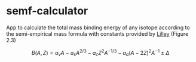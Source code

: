 # semf-calculator
App to calculate the total mass binding energy of any isotope according to the semi-empirical mass formula with constants provided by [Lilley](https://www.wiley.com/en-au/Nuclear+Physics%3A+Principles+and+Applications-p-9780471979364) (Figure 2.3)

$$B(A,Z) = a_vA - a_s A^{2/3} - a_c Z^2A^{-1/3} - a_a (A - 2Z)^2A^{-1} \pm \Delta$$
